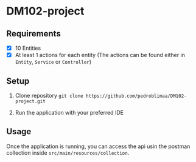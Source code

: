# DM102-project

## Requirements
- [x] 10 Entities
- [x] At least 1 actions for each entity (The actions can be found either in `Entity`, `Service` or `Controller`)

## Setup

1. Clone repository
`git clone https://github.com/pedroblimaa/DM102-project.git`

2. Run the application with your preferred IDE

## Usage
Once the application is running, you can access the api usin the postman collection inside `src/main/resources/collection`.